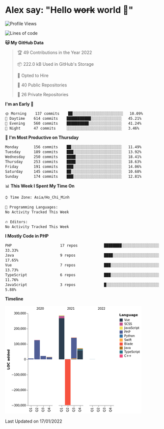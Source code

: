 # Alex say: "Hello ~~work~~ world 🐾"

<!--START_SECTION:waka-->
![Profile Views](http://img.shields.io/badge/Profile%20Views-0-blue)

![Lines of code](https://img.shields.io/badge/From%20Hello%20World%20I%27ve%20Written-374%20Thousand%20lines%20of%20code-blue)

**🐱 My GitHub Data** 

> 🏆 49 Contributions in the Year 2022
 > 
> 📦 222.0 kB Used in GitHub's Storage 
 > 
> 💼 Opted to Hire
 > 
> 📜 40 Public Repositories 
 > 
> 🔑 26 Private Repositories  
 > 
**I'm an Early 🐤** 

```text
🌞 Morning    137 commits    ██░░░░░░░░░░░░░░░░░░░░░░░   10.09% 
🌆 Daytime    614 commits    ███████████░░░░░░░░░░░░░░   45.21% 
🌃 Evening    560 commits    ██████████░░░░░░░░░░░░░░░   41.24% 
🌙 Night      47 commits     ░░░░░░░░░░░░░░░░░░░░░░░░░   3.46%

```
📅 **I'm Most Productive on Thursday** 

```text
Monday       156 commits    ██░░░░░░░░░░░░░░░░░░░░░░░   11.49% 
Tuesday      189 commits    ███░░░░░░░░░░░░░░░░░░░░░░   13.92% 
Wednesday    250 commits    ████░░░░░░░░░░░░░░░░░░░░░   18.41% 
Thursday     253 commits    ████░░░░░░░░░░░░░░░░░░░░░   18.63% 
Friday       191 commits    ███░░░░░░░░░░░░░░░░░░░░░░   14.06% 
Saturday     145 commits    ██░░░░░░░░░░░░░░░░░░░░░░░   10.68% 
Sunday       174 commits    ███░░░░░░░░░░░░░░░░░░░░░░   12.81%

```


📊 **This Week I Spent My Time On** 

```text
⌚︎ Time Zone: Asia/Ho_Chi_Minh

💬 Programming Languages: 
No Activity Tracked This Week

🔥 Editors: 
No Activity Tracked This Week

```

**I Mostly Code in PHP** 

```text
PHP                      17 repos            ████████░░░░░░░░░░░░░░░░░   33.33% 
Java                     9 repos             ████░░░░░░░░░░░░░░░░░░░░░   17.65% 
Vue                      7 repos             ███░░░░░░░░░░░░░░░░░░░░░░   13.73% 
TypeScript               6 repos             ███░░░░░░░░░░░░░░░░░░░░░░   11.76% 
JavaScript               3 repos             █░░░░░░░░░░░░░░░░░░░░░░░░   5.88%

```


**Timeline**

![Chart not found](https://raw.githubusercontent.com/alexzvn/alexzvn/main/charts/bar_graph.png) 


 Last Updated on 17/01/2022
<!--END_SECTION:waka-->
